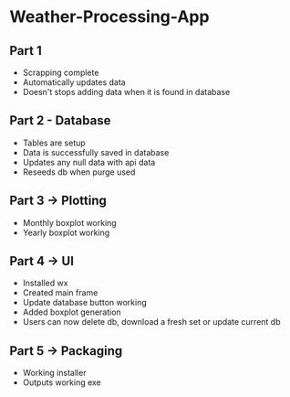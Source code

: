 # Weather-Processing-App

## Part 1

- Scrapping complete
- Automatically updates data
- Doesn't stops adding data when it is found in database

## Part 2 - Database

- Tables are setup
- Data is successfully saved in database
- Updates any null data with api data
- Reseeds db when purge used

## Part 3 -> Plotting

- Monthly boxplot working
- Yearly boxplot working

## Part 4 -> UI

- Installed wx
- Created main frame
- Update database button working
- Added boxplot generation
- Users can now delete db, download a fresh set or update current db

## Part 5 -> Packaging

- Working installer
- Outputs working exe
